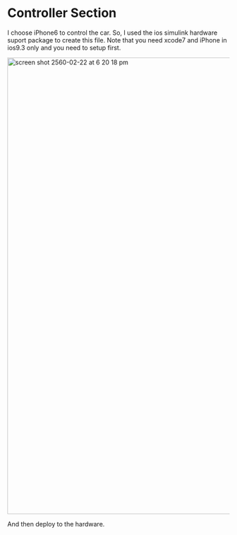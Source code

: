 # Controller Section 

I choose iPhone6 to control the car. So, I used the ios simulink hardware suport package to create this file.
Note that you need xcode7 and iPhone in ios9.3 only and you need to setup first.   

<img width="1032" alt="screen shot 2560-02-22 at 6 20 18 pm" src="https://cloud.githubusercontent.com/assets/9088660/23209374/9f4aa63a-f92b-11e6-8fda-ee0420848811.png">

And then deploy to the hardware.
